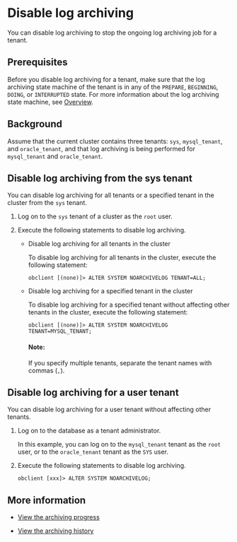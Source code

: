 # Disable log archiving

You can disable log archiving to stop the ongoing log archiving job for a tenant.

## Prerequisites

Before you disable log archiving for a tenant, make sure that the log archiving state machine of the tenant is in any of the `PREPARE`, `BEGINNING`, `DOING`, or `INTERRUPTED` state. For more information about the log archiving state machine, see [Overview](../300.log-archive/100.overview-of-log-archive.md).

## Background

Assume that the current cluster contains three tenants: `sys`, `mysql_tenant`, and `oracle_tenant`, and that log archiving is being performed for `mysql_tenant` and `oracle_tenant`.

## Disable log archiving from the sys tenant

You can disable log archiving for all tenants or a specified tenant in the cluster from the `sys` tenant.

1. Log on to the `sys` tenant of a cluster as the `root` user.

2. Execute the following statements to disable log archiving.

   * Disable log archiving for all tenants in the cluster

      To disable log archiving for all tenants in the cluster, execute the following statement:

      ```shell
      obclient [(none)]> ALTER SYSTEM NOARCHIVELOG TENANT=ALL;
      ```

   * Disable log archiving for a specified tenant in the cluster

      To disable log archiving for a specified tenant without affecting other tenants in the cluster, execute the following statement:

      ```shell
      obclient [(none)]> ALTER SYSTEM NOARCHIVELOG TENANT=MYSQL_TENANT;
      ```

        <main id="notice" type='explain'>
        <h4>Note:</h4>
        <p>If you specify multiple tenants, separate the tenant names with commas (<code>,</code>). </p>
        </main>

## Disable log archiving for a user tenant

You can disable log archiving for a user tenant without affecting other tenants.

1. Log on to the database as a tenant administrator.

   In this example, you can log on to the `mysql_tenant` tenant as the `root` user, or to the `oracle_tenant` tenant as the `SYS` user.

2. Execute the following statements to disable log archiving.

   ```shell
   obclient [xxx]> ALTER SYSTEM NOARCHIVELOG;
   ```

## More information

* [View the archiving progress](../300.log-archive/600.view-log-archive-progress.md)

* [View the archiving history](../300.log-archive/700.view-log-archive-history.md)
